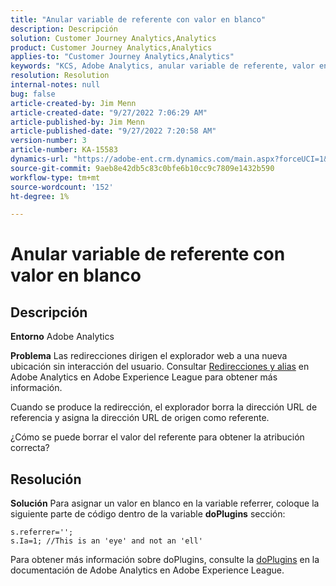 ```yaml
---
title: "Anular variable de referente con valor en blanco"
description: Descripción
solution: Customer Journey Analytics,Analytics
product: Customer Journey Analytics,Analytics
applies-to: "Customer Journey Analytics,Analytics"
keywords: "KCS, Adobe Analytics, anular variable de referente, valor en blanco"
resolution: Resolution
internal-notes: null
bug: false
article-created-by: Jim Menn
article-created-date: "9/27/2022 7:06:29 AM"
article-published-by: Jim Menn
article-published-date: "9/27/2022 7:20:58 AM"
version-number: 3
article-number: KA-15583
dynamics-url: "https://adobe-ent.crm.dynamics.com/main.aspx?forceUCI=1&pagetype=entityrecord&etn=knowledgearticle&id=ebf443e5-323e-ed11-9db1-0022480866ad"
source-git-commit: 9aeb8e42db5c83c0bfe6b10cc9c7809e1432b590
workflow-type: tm+mt
source-wordcount: '152'
ht-degree: 1%

---
```


# Anular variable de referente con valor en blanco

## Descripción


<b>Entorno</b>
Adobe Analytics

<b>Problema</b>
Las redirecciones dirigen el explorador web a una nueva ubicación sin interacción del usuario. Consultar [Redirecciones y alias](https://docs.adobe.com/content/help/en/analytics/technotes/redirects.html) en Adobe Analytics en Adobe Experience League para obtener más información.

Cuando se produce la redirección, el explorador borra la dirección URL de referencia y asigna la dirección URL de origen como referente.

¿Cómo se puede borrar el valor del referente para obtener la atribución correcta?


## Resolución


<b>Solución</b>
Para asignar un valor en blanco en la variable referrer, coloque la siguiente parte de código dentro de la variable <b>doPlugins</b> sección:


```
s.referrer='';
s.Ia=1; //This is an 'eye' and not an 'ell'
```


Para obtener más información sobre doPlugins, consulte la [doPlugins](https://docs.adobe.com/content/help/en/analytics/implementation/vars/functions/doplugins.html "Haga clic en el siguiente vínculo: https://docs.adobe.com/content/help/en/analytics/implementation/vars/functions/doplugins.html") en la documentación de Adobe Analytics en Adobe Experience League.


